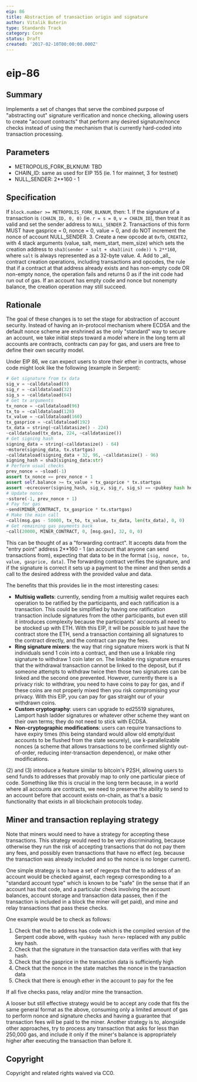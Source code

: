 ```yaml
---
eip: 86
title: Abstraction of transaction origin and signature
author: Vitalik Buterin
type: Standards Track
category: Core
status: Draft
created: '2017-02-10T00:00:00.000Z'
---
```


# eip-86

## Summary

Implements a set of changes that serve the combined purpose of "abstracting out" signature verification and nonce checking, allowing users to create "account contracts" that perform any desired signature/nonce checks instead of using the mechanism that is currently hard-coded into transaction processing.

## Parameters

* METROPOLIS\_FORK\_BLKNUM: TBD
* CHAIN\_ID: same as used for EIP 155 \(ie. 1 for mainnet, 3 for testnet\)
* NULL\_SENDER: 2\*\*160 - 1

## Specification

If `block.number >= METROPOLIS_FORK_BLKNUM`, then: 1. If the signature of a transaction is `(CHAIN_ID, 0, 0)` \(ie. `r = s = 0`, `v = CHAIN_ID`\), then treat it as valid and set the sender address to `NULL_SENDER` 2. Transactions of this form MUST have gasprice = 0, nonce = 0, value = 0, and do NOT increment the nonce of account NULL_SENDER. 3. Create a new opcode at `0xfb`, `CREATE2`, with 4 stack arguments \(value, salt, mem\_start, mem\_size\) which sets the creation address to `sha3(sender + salt + sha3(init code)) % 2**160`, where `salt` is always represented as a 32-byte value. 4. Add to \_all_ contract creation operations, including transactions and opcodes, the rule that if a contract at that address already exists and has non-empty code OR non-empty nonce, the operation fails and returns 0 as if the init code had run out of gas. If an account has empty code and nonce but nonempty balance, the creation operation may still succeed.

## Rationale

The goal of these changes is to set the stage for abstraction of account security. Instead of having an in-protocol mechanism where ECDSA and the default nonce scheme are enshrined as the only "standard" way to secure an account, we take initial steps toward a model where in the long term all accounts are contracts, contracts can pay for gas, and users are free to define their own security model.

Under EIP 86, we can expect users to store their ether in contracts, whose code might look like the following \(example in Serpent\):

```python
# Get signature from tx data
sig_v = ~calldataload(0)
sig_r = ~calldataload(32)
sig_s = ~calldataload(64)
# Get tx arguments
tx_nonce = ~calldataload(96)
tx_to = ~calldataload(128)
tx_value = ~calldataload(160)
tx_gasprice = ~calldataload(192)
tx_data = string(~calldatasize() - 224)
~calldataload(tx_data, 224, ~calldatasize())
# Get signing hash
signing_data = string(~calldatasize() - 64)
~mstore(signing_data, tx.startgas)
~calldataload(signing_data + 32, 96, ~calldatasize() - 96)
signing_hash = sha3(signing_data:str)
# Perform usual checks
prev_nonce = ~sload(-1)
assert tx_nonce == prev_nonce + 1
assert self.balance >= tx_value + tx_gasprice * tx.startgas
assert ~ecrecover(signing_hash, sig_v, sig_r, sig_s) == <pubkey hash here>
# Update nonce
~sstore(-1, prev_nonce + 1)
# Pay for gas
~send(MINER_CONTRACT, tx_gasprice * tx.startgas)
# Make the main call
~call(msg.gas - 50000, tx_to, tx_value, tx_data, len(tx_data), 0, 0)
# Get remaining gas payments back
~call(20000, MINER_CONTRACT, 0, [msg.gas], 32, 0, 0)
```

This can be thought of as a "forwarding contract". It accepts data from the "entry point" address 2\*\*160 - 1 \(an account that anyone can send transactions from\), expecting that data to be in the format `[sig, nonce, to, value, gasprice, data]`. The forwarding contract verifies the signature, and if the signature is correct it sets up a payment to the miner and then sends a call to the desired address with the provided value and data.

The benefits that this provides lie in the most interesting cases:

* **Multisig wallets**: currently, sending from a multisig wallet requires each operation to be ratified by the participants, and each ratification is a transaction. This could be simplified by having one ratification transaction include signatures from the other participants, but even still it introduces complexity because the participants' accounts all need to be stocked up with ETH. With this EIP, it will be possible to just have the contract store the ETH, send a transaction containing all signatures to the contract directly, and the contract can pay the fees.
* **Ring signature mixers**: the way that ring signature mixers work is that N individuals send 1 coin into a contract, and then use a linkable ring signature to withdraw 1 coin later on. The linkable ring signature ensures that the withdrawal transaction cannot be linked to the deposit, but if someone attempts to withdraw twice then those two signatures can be linked and the second one prevented. However, currently there is a privacy risk: to withdraw, you need to have coins to pay for gas, and if these coins are not properly mixed then you risk compromising your privacy. With this EIP, you can pay for gas straight our of your withdrawn coins.
* **Custom cryptography**: users can upgrade to ed25519 signatures, Lamport hash ladder signatures or whatever other scheme they want on their own terms; they do not need to stick with ECDSA.
* **Non-cryptographic modifications**: users can require transactions to have expiry times \(this being standard would allow old empty/dust accounts to be flushed from the state securely\), use k-parallelizable nonces \(a scheme that allows transactions to be confirmed slightly out-of-order, reducing inter-transaction dependence\), or make other modifications.

\(2\) and \(3\) introduce a feature similar to bitcoin's P2SH, allowing users to send funds to addresses that provably map to only one particular piece of code. Something like this is crucial in the long term because, in a world where all accounts are contracts, we need to preserve the ability to send to an account before that account exists on-chain, as that's a basic functionality that exists in all blockchain protocols today.

## Miner and transaction replaying strategy

Note that miners would need to have a strategy for accepting these transactions. This strategy would need to be very discriminating, because otherwise they run the risk of accepting transactions that do not pay them any fees, and possibly even transactions that have no effect \(eg. because the transaction was already included and so the nonce is no longer current\).

One simple strategy is to have a set of regexps that the to address of an account would be checked against, each regexp corresponding to a "standard account type" which is known to be "safe" \(in the sense that if an account has that code, and a particular check involving the account balances, account storage and transaction data passes, then if the transaction is included in a block the miner will get paid\), and mine and relay transactions that pass these checks.

One example would be to check as follows:

1. Check that the to address has code which is the compiled version of the Serpent code above, with `<pubkey hash here>` replaced with any public key hash.
2. Check that the signature in the transaction data verifies with that key hash.
3. Check that the gasprice in the transaction data is sufficiently high
4. Check that the nonce in the state matches the nonce in the transaction data
5. Check that there is enough ether in the account to pay for the fee

If all five checks pass, relay and/or mine the transaction.

A looser but still effective strategy would be to accept any code that fits the same general format as the above, consuming only a limited amount of gas to perform nonce and signature checks and having a guarantee that transaction fees will be paid to the miner. Another strategy is to, alongside other approaches, try to process any transaction that asks for less than 250,000 gas, and include it only if the miner's balance is appropriately higher after executing the transaction than before it.

## Copyright

Copyright and related rights waived via CC0.

